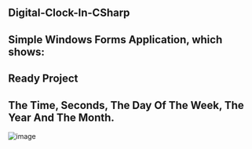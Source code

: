 ## Digital-Clock-In-CSharp
## Simple Windows Forms Application, which shows: 
## Ready Project
## The Time, Seconds, The Day Of The Week, The Year And The Month.

![image](https://user-images.githubusercontent.com/109627707/194405044-9bea6bda-cb79-45ef-9564-57e7ccfb1d2e.png)


